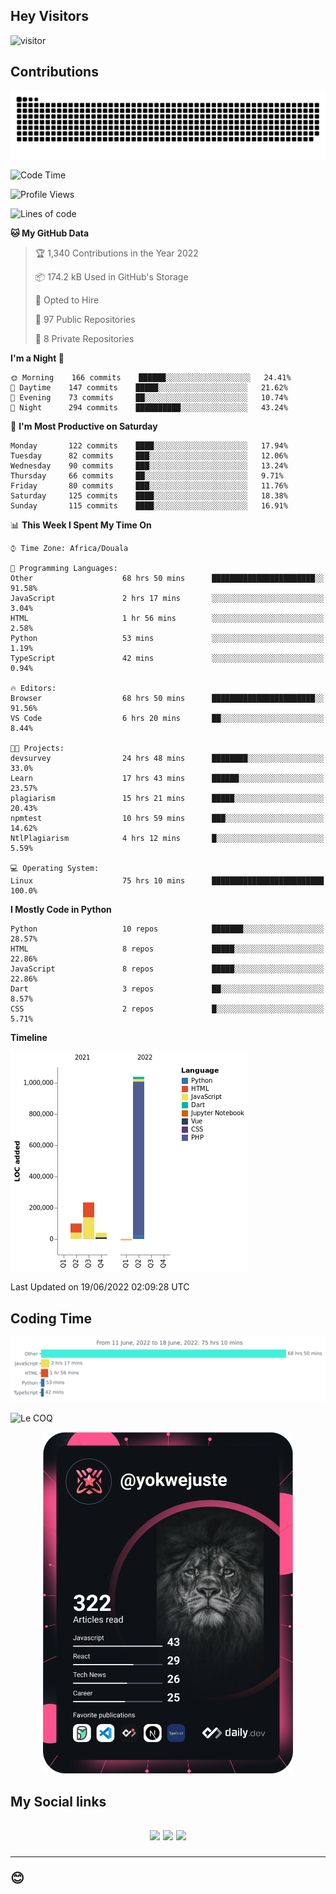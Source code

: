 ## Hey Visitors
![visitor](https://profile-counter.glitch.me/yokwejuste/count.svg)

## Contributions
<p align="center">
  <img src="https://raw.githubusercontent.com/yokwejuste/yokwejuste/output/github-contribution-grid-snake.svg" />
</p>

<!--START_SECTION:waka-->
![Code Time](http://img.shields.io/badge/Code%20Time-963%20hrs%2029%20mins-blue)

![Profile Views](http://img.shields.io/badge/Profile%20Views-164-blue)

![Lines of code](https://img.shields.io/badge/From%20Hello%20World%20I%27ve%20Written-1%20Million%20lines%20of%20code-blue)

**🐱 My GitHub Data** 

> 🏆 1,340 Contributions in the Year 2022
 > 
> 📦 174.2 kB Used in GitHub's Storage 
 > 
> 💼 Opted to Hire
 > 
> 📜 97 Public Repositories 
 > 
> 🔑 8 Private Repositories  
 > 
**I'm a Night 🦉** 

```text
🌞 Morning    166 commits    ██████░░░░░░░░░░░░░░░░░░░   24.41% 
🌆 Daytime    147 commits    █████░░░░░░░░░░░░░░░░░░░░   21.62% 
🌃 Evening    73 commits     ██░░░░░░░░░░░░░░░░░░░░░░░   10.74% 
🌙 Night      294 commits    ██████████░░░░░░░░░░░░░░░   43.24%

```
📅 **I'm Most Productive on Saturday** 

```text
Monday       122 commits    ████░░░░░░░░░░░░░░░░░░░░░   17.94% 
Tuesday      82 commits     ███░░░░░░░░░░░░░░░░░░░░░░   12.06% 
Wednesday    90 commits     ███░░░░░░░░░░░░░░░░░░░░░░   13.24% 
Thursday     66 commits     ██░░░░░░░░░░░░░░░░░░░░░░░   9.71% 
Friday       80 commits     ███░░░░░░░░░░░░░░░░░░░░░░   11.76% 
Saturday     125 commits    ████░░░░░░░░░░░░░░░░░░░░░   18.38% 
Sunday       115 commits    ████░░░░░░░░░░░░░░░░░░░░░   16.91%

```


📊 **This Week I Spent My Time On** 

```text
⌚︎ Time Zone: Africa/Douala

💬 Programming Languages: 
Other                    68 hrs 50 mins      ███████████████████████░░   91.58% 
JavaScript               2 hrs 17 mins       ░░░░░░░░░░░░░░░░░░░░░░░░░   3.04% 
HTML                     1 hr 56 mins        ░░░░░░░░░░░░░░░░░░░░░░░░░   2.58% 
Python                   53 mins             ░░░░░░░░░░░░░░░░░░░░░░░░░   1.19% 
TypeScript               42 mins             ░░░░░░░░░░░░░░░░░░░░░░░░░   0.94%

🔥 Editors: 
Browser                  68 hrs 50 mins      ███████████████████████░░   91.56% 
VS Code                  6 hrs 20 mins       ██░░░░░░░░░░░░░░░░░░░░░░░   8.44%

🐱‍💻 Projects: 
devsurvey                24 hrs 48 mins      ████████░░░░░░░░░░░░░░░░░   33.0% 
Learn                    17 hrs 43 mins      ██████░░░░░░░░░░░░░░░░░░░   23.57% 
plagiarism               15 hrs 21 mins      █████░░░░░░░░░░░░░░░░░░░░   20.43% 
npmtest                  10 hrs 59 mins      ███░░░░░░░░░░░░░░░░░░░░░░   14.62% 
NtlPlagiarism            4 hrs 12 mins       █░░░░░░░░░░░░░░░░░░░░░░░░   5.59%

💻 Operating System: 
Linux                    75 hrs 10 mins      █████████████████████████   100.0%

```

**I Mostly Code in Python** 

```text
Python                   10 repos            ███████░░░░░░░░░░░░░░░░░░   28.57% 
HTML                     8 repos             █████░░░░░░░░░░░░░░░░░░░░   22.86% 
JavaScript               8 repos             █████░░░░░░░░░░░░░░░░░░░░   22.86% 
Dart                     3 repos             ██░░░░░░░░░░░░░░░░░░░░░░░   8.57% 
CSS                      2 repos             █░░░░░░░░░░░░░░░░░░░░░░░░   5.71%

```


**Timeline**

![Chart not found](https://raw.githubusercontent.com/yokwejuste/yokwejuste/master/charts/bar_graph.png) 


 Last Updated on 19/06/2022 02:09:28 UTC
<!--END_SECTION:waka-->

## Coding Time

[![wakatime-stats](https://github.com/yokwejuste/yokwejuste/blob/master/images/stat.svg)](https://wakatime.com/@yokwejuste)

![Le COQ](https://metrics.lecoq.io/yokwejuste/)
<p align="center">
  <a href="#"><img src="https://github.com/yokwejuste/yokwejuste/blob/master/devcard.svg" width="400" alt="Yonkeu K. Steve's Dev Card"/></a>
</p>
<h2>My Social links<h2>
<p align="center">
  <a href="https://twitter.com/yokwejuste"><img src="https://img.shields.io/badge/twitter-%231DA1F2.svg?style=for-the-badge&logo=Twitter&logoColor=white"></a>
  <a href="https://linkedin.com/in/yokwejuste"><img src="https://img.shields.io/badge/linkedin-%230077B5.svg?style=for-the-badge&logo=linkedin&logoColor=white"></a>
  <a href="https://instagram.com/yokwejuste0"><img src="https://img.shields.io/badge/instagram-%23E4405F.svg?style=for-the-badge&logo=Instagram&logoColor=white"></a>
</p>
<hr>
😊
